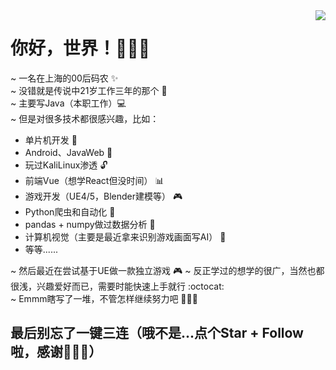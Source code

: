 <img align="right" src="https://github-readme-stats.vercel.app/api?username=E9C50&show_icons=true&theme=dracula" />

# 你好，世界！👋👋👋
~ 一名在上海的00后码农 ✨   
~ 没错就是传说中21岁工作三年的那个 :hear_no_evil:  
~ 主要写Java（本职工作）:computer:  
~ 但是对很多技术都很感兴趣，比如：  
  - 单片机开发 :construction:  
  - Android、JavaWeb :calling:  
  - 玩过KaliLinux渗透 :unlock:  
  - 前端Vue（想学React但没时间） :bar_chart:  
  - 游戏开发（UE4/5，Blender建模等） :video_game:  
  - Python爬虫和自动化 :snail:  
  - pandas + numpy做过数据分析 :page_facing_up:  
  - 计算机视觉（主要是最近拿来识别游戏画面写AI） :eyes:  
  - 等等......  

~ 然后最近在尝试基于UE做一款独立游戏 :video_game:
~ 反正学过的想学的很广，当然也都很浅，兴趣爱好而已，需要时能快速上手就行 :octocat:  
~ Emmm瞎写了一堆，不管怎样继续努力吧 :muscle::muscle::muscle:
## 最后别忘了一键三连（哦不是...点个Star + Follow啦，感谢:pray::pray::pray:）
